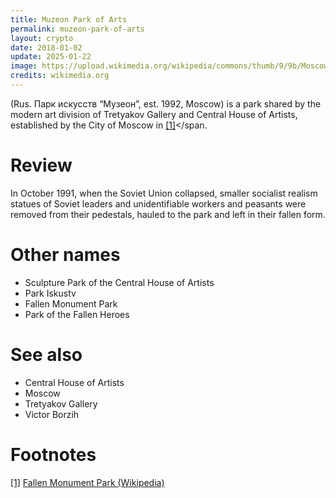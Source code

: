 ```yaml
---
title: Muzeon Park of Arts
permalink: muzeon-park-of-arts
layout: crypto
date: 2018-01-02
update: 2025-01-22
image: https://upload.wikimedia.org/wikipedia/commons/thumb/9/9b/Moscow_Park_of_the_Arts.jpg/255px-Moscow_Park_of_the_Arts.jpg
credits: wikimedia.org
---
```


(Rus. Парк искусств “Музеон”, est. 1992, Moscow) is a park shared by the modern art division of Tretyakov Gallery and Central House of Artists, established by the City of Moscow in <span id="a1">[\[1\]](#f1)</span.

# Review

In October 1991, when the Soviet Union collapsed, smaller socialist realism statues of Soviet leaders and unidentifiable workers and peasants were removed from their pedestals, hauled to the park and left in their fallen form.

# Other names

+ Sculpture Park of the Central House of Artists
+ Park Iskustv
+ Fallen Monument Park
+ Park of the Fallen Heroes


# See also

+ Central House of Artists
+ Moscow
+ Tretyakov Gallery
+ Victor Borzih

# Footnotes

[[1]](#a1) <span id="f1"></span> [Fallen Monument Park (Wikipedia)](https://en.wikipedia.org/wiki/Fallen_Monument_Park)
